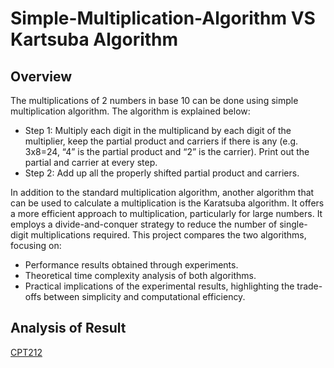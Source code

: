# Simple-Multiplication-Algorithm VS Kartsuba Algorithm
## Overview
The multiplications of 2 numbers in base 10 can be done using simple multiplication algorithm. The algorithm is explained below:
- Step 1: Multiply each digit in the multiplicand by each digit of the multiplier, keep the partial product and carriers if there is any (e.g. 3x8=24, “4” is the partial product and “2” is the
carrier). Print out the partial and carrier at every step.
- Step 2: Add up all the properly shifted partial product and carriers.

In addition to the standard multiplication algorithm, another algorithm that can be used to calculate a multiplication is the Karatsuba algorithm. It offers a more efficient approach to multiplication, particularly for large numbers. It employs a divide-and-conquer strategy to reduce the number of single-digit multiplications required.
This project compares the two algorithms, focusing on:
- Performance results obtained through experiments.
- Theoretical time complexity analysis of both algorithms.
- Practical implications of the experimental results, highlighting the trade-offs between simplicity and computational efficiency.

## Analysis of Result
[CPT212]([https://drive.google.com/file/d/1skiNcixn87_Hm97hzH65q1uY2YRLNz4Y/view](https://onedrive.live.com/personal/ff5f3ecf20665d92/_layouts/15/Doc.aspx?sourcedoc=%7B20665d92-3ecf-205f-80ff-7e0c00000000%7D&action=default&redeem=aHR0cHM6Ly8xZHJ2Lm1zL3cvcyFBcEpkWmlEUFBsX19tSDdyR2d3Yk10X3pSRFg5P2U9a2VJaDFa&slrid=53c36ca1-f057-4000-3593-813da21d2165&originalPath=aHR0cHM6Ly8xZHJ2Lm1zL3cvYy9mZjVmM2VjZjIwNjY1ZDkyL1FaSmRaaURQUGw4Z2dQOS1EQUFBQUFBQTZ4b01HekxmODBRMV9RP3J0aW1lPVBCR24zb2dhM1Vn&CID=6dd7d1cf-efa2-4cbd-a75d-455cdd476bbb&_SRM=0:G:47))
